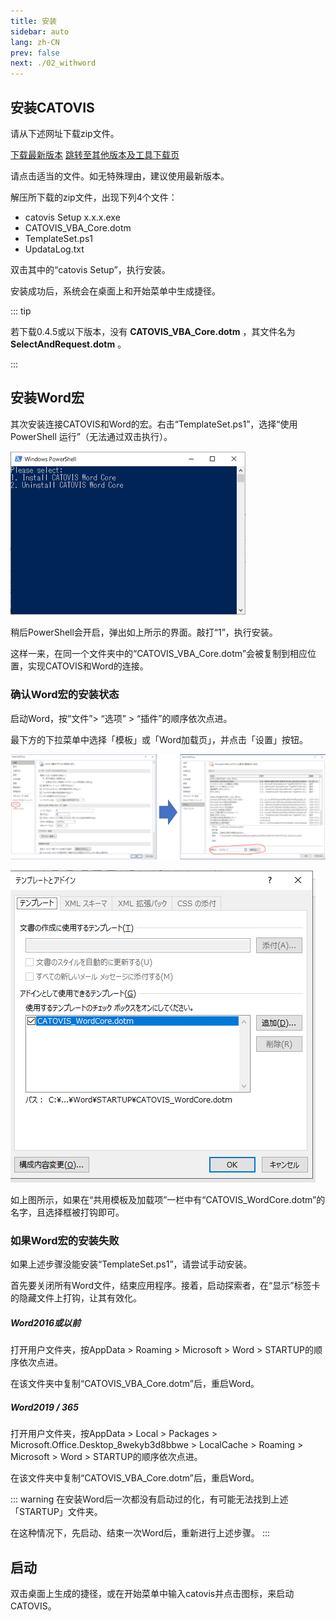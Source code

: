 ```yaml
---
title: 安装
sidebar: auto
lang: zh-CN
prev: false
next: ./02_withword
---
```


## 安装CATOVIS

请从下述网址下载zip文件。

[下载最新版本](https://catovis.com/download/catovis051.zip)
[跳转至其他版本及工具下载页](https://catovis.com/downloads)

请点击适当的文件。如无特殊理由，建议使用最新版本。

解压所下载的zip文件，出现下列4个文件：

- catovis Setup x.x.x.exe
- CATOVIS_VBA_Core.dotm
- TemplateSet.ps1
- UpdataLog.txt

双击其中的“catovis Setup”，执行安装。

安装成功后，系统会在桌面上和开始菜单中生成捷径。

::: tip

若下载0.4.5或以下版本，没有 **CATOVIS_VBA_Core.dotm** ，其文件名为 **SelectAndRequest.dotm** 。 

:::

## 安装Word宏
其次安装连接CATOVIS和Word的宏。右击“TemplateSet.ps1”，选择“使用 PowerShell 运行”（无法通过双击执行）。

<img src="./pict/powershell1.png" alt="img" style="zoom:75%;" />

稍后PowerShell会开启，弹出如上所示的界面。敲打“1”，执行安装。

这样一来，在同一个文件夹中的“CATOVIS_VBA_Core.dotm”会被复制到相应位置，实现CATOVIS和Word的连接。

### 确认Word宏的安装状态
启动Word，按“文件”> “选项” > “插件”的顺序依次点进。

最下方的下拉菜单中选择「模板」或「Word加载页」，并点击「设置」按钮。

![img](./pict/word_template1.png)

![img](./pict/word_option3.png)

如上图所示，如果在“共用模板及加载项”一栏中有“CATOVIS_WordCore.dotm”的名字，且选择框被打钩即可。

### 如果Word宏的安装失败
如果上述步骤没能安装“TemplateSet.ps1”，请尝试手动安装。

首先要关闭所有Word文件，结束应用程序。接着，启动探索者，在“显示”标签卡的隐藏文件上打钩，让其有效化。

##### Word2016或以前

打开用户文件夹，按AppData > Roaming > Microsoft > Word > STARTUP的顺序依次点进。

在该文件夹中复制“CATOVIS_VBA_Core.dotm”后，重启Word。

##### Word2019 / 365

打开用户文件夹，按AppData > Local > Packages > Microsoft.Office.Desktop_8wekyb3d8bbwe > LocalCache > Roaming > Microsoft > Word > STARTUP的顺序依次点进。

在该文件夹中复制“CATOVIS_VBA_Core.dotm”后，重启Word。

::: warning
在安装Word后一次都没有启动过的化，有可能无法找到上述「STARTUP」文件夹。

在这种情况下，先启动、结束一次Word后，重新进行上述步骤。
:::

## 启动
双击桌面上生成的捷径，或在开始菜单中输入catovis并点击图标，来启动CATOVIS。
